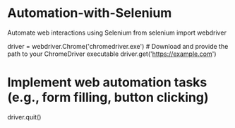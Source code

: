 # Automation-with-Selenium
Automate web interactions using Selenium
from selenium import webdriver

driver = webdriver.Chrome('chromedriver.exe')  # Download and provide the path to your ChromeDriver executable
driver.get('https://example.com')

# Implement web automation tasks (e.g., form filling, button clicking)

driver.quit()
